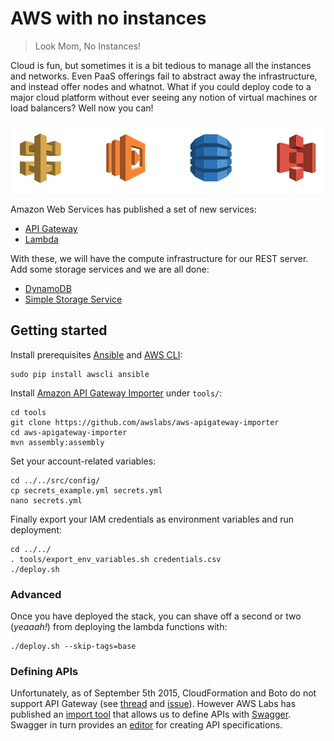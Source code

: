 # AWS with no instances

> Look Mom, No Instances!

Cloud is fun, but sometimes it is a bit tedious to manage all the instances and networks. Even PaaS offerings fail to abstract away the infrastructure, and instead offer nodes and whatnot. What if you could deploy code to a major cloud platform without ever seeing any notion of virtual machines or load balancers? Well now you can!

![Amazon Web Services](/doc/images/aws_service_icons.png)

Amazon Web Services has published a set of new services:

- [API Gateway](http://aws.amazon.com/api-gateway/)
- [Lambda](http://aws.amazon.com/lambda/)

With these, we will have the compute infrastructure for our REST server. Add some storage services and we are all done:

- [DynamoDB](http://aws.amazon.com/dynamodb/)
- [Simple Storage Service](http://aws.amazon.com/s3/)

## Getting started

Install prerequisites [Ansible](https://github.com/ansible/ansible) and [AWS CLI](https://github.com/aws/aws-cli):

    sudo pip install awscli ansible

Install [Amazon API Gateway Importer](https://github.com/awslabs/aws-apigateway-importer) under `tools/`:

    cd tools
    git clone https://github.com/awslabs/aws-apigateway-importer
    cd aws-apigateway-importer
    mvn assembly:assembly

Set your account-related variables:

    cd ../../src/config/
    cp secrets_example.yml secrets.yml
    nano secrets.yml

Finally export your IAM credentials as environment variables and run deployment:

    cd ../../
    . tools/export_env_variables.sh credentials.csv
    ./deploy.sh

### Advanced

Once you have deployed the stack, you can shave off a second or two (*yeaaah!*) from deploying the lambda functions with:

    ./deploy.sh --skip-tags=base

### Defining APIs

Unfortunately, as of September 5th 2015, CloudFormation and Boto do not support API Gateway (see [thread](https://forums.aws.amazon.com/thread.jspa?threadID=192530) and [issue](https://github.com/boto/botocore/issues/607)). However AWS Labs has published an [import tool](https://github.com/awslabs/aws-apigateway-importer) that allows us to define APIs with [Swagger](http://swagger.io/). Swagger in turn provides an [editor](http://editor.swagger.io/#/) for creating API specifications.
